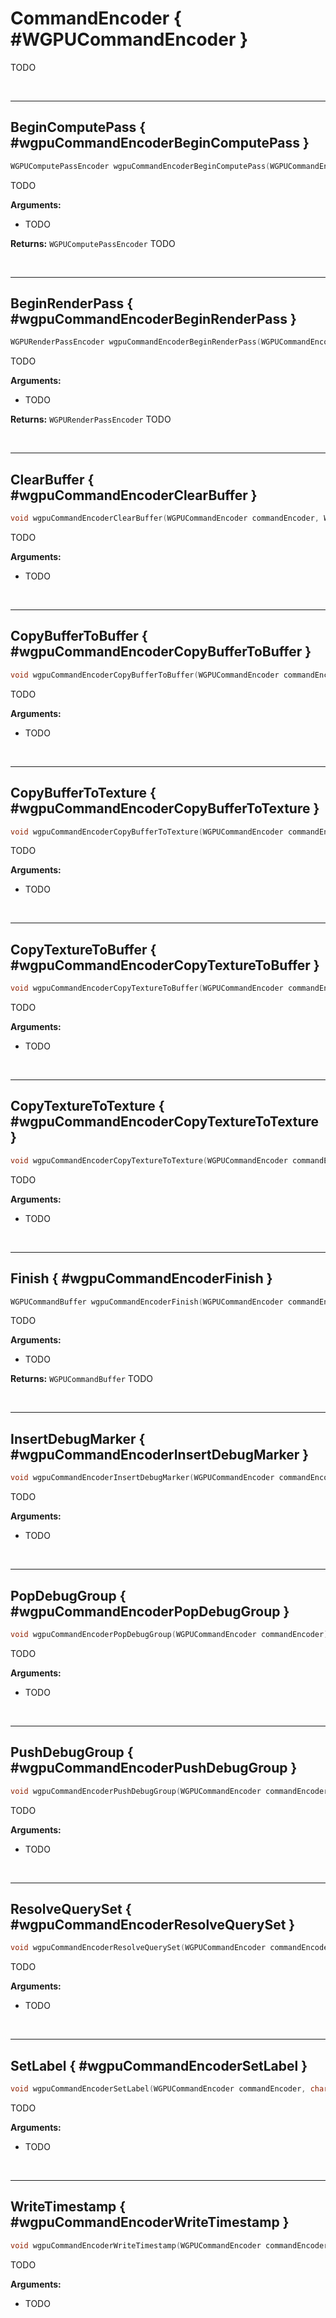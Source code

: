 

# CommandEncoder { #WGPUCommandEncoder }


TODO




<br/><!-- poor man's styling, just for the demo before we use a non default theme -->
***

## BeginComputePass { #wgpuCommandEncoderBeginComputePass }

```C
WGPUComputePassEncoder wgpuCommandEncoderBeginComputePass(WGPUCommandEncoder commandEncoder, WGPU_NULLABLE WGPUComputePassDescriptor const * descriptor)
```


TODO


**Arguments:**

 - TODO



**Returns:** `WGPUComputePassEncoder` 
TODO





<br/><!-- poor man's styling, just for the demo before we use a non default theme -->
***

## BeginRenderPass { #wgpuCommandEncoderBeginRenderPass }

```C
WGPURenderPassEncoder wgpuCommandEncoderBeginRenderPass(WGPUCommandEncoder commandEncoder, WGPURenderPassDescriptor const * descriptor)
```


TODO


**Arguments:**

 - TODO



**Returns:** `WGPURenderPassEncoder` 
TODO





<br/><!-- poor man's styling, just for the demo before we use a non default theme -->
***

## ClearBuffer { #wgpuCommandEncoderClearBuffer }

```C
void wgpuCommandEncoderClearBuffer(WGPUCommandEncoder commandEncoder, WGPUBuffer buffer, uint64_t offset, uint64_t size)
```


TODO


**Arguments:**

 - TODO




<br/><!-- poor man's styling, just for the demo before we use a non default theme -->
***

## CopyBufferToBuffer { #wgpuCommandEncoderCopyBufferToBuffer }

```C
void wgpuCommandEncoderCopyBufferToBuffer(WGPUCommandEncoder commandEncoder, WGPUBuffer source, uint64_t sourceOffset, WGPUBuffer destination, uint64_t destinationOffset, uint64_t size)
```


TODO


**Arguments:**

 - TODO




<br/><!-- poor man's styling, just for the demo before we use a non default theme -->
***

## CopyBufferToTexture { #wgpuCommandEncoderCopyBufferToTexture }

```C
void wgpuCommandEncoderCopyBufferToTexture(WGPUCommandEncoder commandEncoder, WGPUImageCopyBuffer const * source, WGPUImageCopyTexture const * destination, WGPUExtent3D const * copySize)
```


TODO


**Arguments:**

 - TODO




<br/><!-- poor man's styling, just for the demo before we use a non default theme -->
***

## CopyTextureToBuffer { #wgpuCommandEncoderCopyTextureToBuffer }

```C
void wgpuCommandEncoderCopyTextureToBuffer(WGPUCommandEncoder commandEncoder, WGPUImageCopyTexture const * source, WGPUImageCopyBuffer const * destination, WGPUExtent3D const * copySize)
```


TODO


**Arguments:**

 - TODO




<br/><!-- poor man's styling, just for the demo before we use a non default theme -->
***

## CopyTextureToTexture { #wgpuCommandEncoderCopyTextureToTexture }

```C
void wgpuCommandEncoderCopyTextureToTexture(WGPUCommandEncoder commandEncoder, WGPUImageCopyTexture const * source, WGPUImageCopyTexture const * destination, WGPUExtent3D const * copySize)
```


TODO


**Arguments:**

 - TODO




<br/><!-- poor man's styling, just for the demo before we use a non default theme -->
***

## Finish { #wgpuCommandEncoderFinish }

```C
WGPUCommandBuffer wgpuCommandEncoderFinish(WGPUCommandEncoder commandEncoder, WGPU_NULLABLE WGPUCommandBufferDescriptor const * descriptor)
```


TODO


**Arguments:**

 - TODO



**Returns:** `WGPUCommandBuffer` 
TODO





<br/><!-- poor man's styling, just for the demo before we use a non default theme -->
***

## InsertDebugMarker { #wgpuCommandEncoderInsertDebugMarker }

```C
void wgpuCommandEncoderInsertDebugMarker(WGPUCommandEncoder commandEncoder, char const * markerLabel)
```


TODO


**Arguments:**

 - TODO




<br/><!-- poor man's styling, just for the demo before we use a non default theme -->
***

## PopDebugGroup { #wgpuCommandEncoderPopDebugGroup }

```C
void wgpuCommandEncoderPopDebugGroup(WGPUCommandEncoder commandEncoder)
```


TODO


**Arguments:**

 - TODO




<br/><!-- poor man's styling, just for the demo before we use a non default theme -->
***

## PushDebugGroup { #wgpuCommandEncoderPushDebugGroup }

```C
void wgpuCommandEncoderPushDebugGroup(WGPUCommandEncoder commandEncoder, char const * groupLabel)
```


TODO


**Arguments:**

 - TODO




<br/><!-- poor man's styling, just for the demo before we use a non default theme -->
***

## ResolveQuerySet { #wgpuCommandEncoderResolveQuerySet }

```C
void wgpuCommandEncoderResolveQuerySet(WGPUCommandEncoder commandEncoder, WGPUQuerySet querySet, uint32_t firstQuery, uint32_t queryCount, WGPUBuffer destination, uint64_t destinationOffset)
```


TODO


**Arguments:**

 - TODO




<br/><!-- poor man's styling, just for the demo before we use a non default theme -->
***

## SetLabel { #wgpuCommandEncoderSetLabel }

```C
void wgpuCommandEncoderSetLabel(WGPUCommandEncoder commandEncoder, char const * label)
```


TODO


**Arguments:**

 - TODO




<br/><!-- poor man's styling, just for the demo before we use a non default theme -->
***

## WriteTimestamp { #wgpuCommandEncoderWriteTimestamp }

```C
void wgpuCommandEncoderWriteTimestamp(WGPUCommandEncoder commandEncoder, WGPUQuerySet querySet, uint32_t queryIndex)
```


TODO


**Arguments:**

 - TODO



